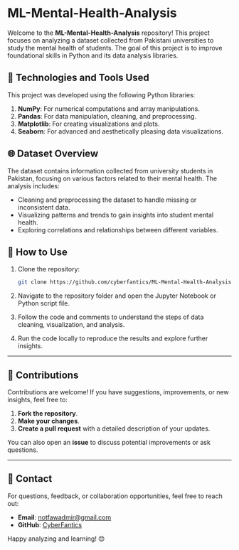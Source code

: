 # ML-Mental-Health-Analysis

Welcome to the **ML-Mental-Health-Analysis** repository! This project focuses on analyzing a dataset collected from Pakistani universities to study the mental health of students. The goal of this project is to improve foundational skills in Python and its data analysis libraries.

## 🔧 Technologies and Tools Used
This project was developed using the following Python libraries:

1. **NumPy**: For numerical computations and array manipulations.
2. **Pandas**: For data manipulation, cleaning, and preprocessing.
3. **Matplotlib**: For creating visualizations and plots.
4. **Seaborn**: For advanced and aesthetically pleasing data visualizations.

## 🌐 Dataset Overview
The dataset contains information collected from university students in Pakistan, focusing on various factors related to their mental health. The analysis includes:

- Cleaning and preprocessing the dataset to handle missing or inconsistent data.
- Visualizing patterns and trends to gain insights into student mental health.
- Exploring correlations and relationships between different variables.

## 🚀 How to Use
1. Clone the repository:
   ```bash
   git clone https://github.com/cyberfantics/ML-Mental-Health-Analysis.git
   ```

2. Navigate to the repository folder and open the Jupyter Notebook or Python script file.

3. Follow the code and comments to understand the steps of data cleaning, visualization, and analysis.

4. Run the code locally to reproduce the results and explore further insights.

---

## 🤝 Contributions
Contributions are welcome! If you have suggestions, improvements, or new insights, feel free to:

1. **Fork the repository**.
2. **Make your changes**.
3. **Create a pull request** with a detailed description of your updates.

You can also open an **issue** to discuss potential improvements or ask questions.

---

## 📧 Contact
For questions, feedback, or collaboration opportunities, feel free to reach out:

- **Email**: [notfawadmir@gmail.com](mailto:notfawadmir@gmail.com)
- **GitHub**: [CyberFantics](https://github.com/notfawadmir)

Happy analyzing and learning! 😊

